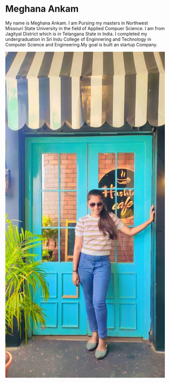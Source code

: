 # Meghana Ankam

My name is Meghana Ankam. I am Pursing my masters in Northwest Missouri State University in the field of Applied Compuer Science. I am from Jagityal District which is in Telangana State in India. I completed my undergraduation in Sri Indu College of Enginnering and Technology in Computer Science and Engineering.My goal is built an startup Company.

![Photo](Meghana.jpeg)